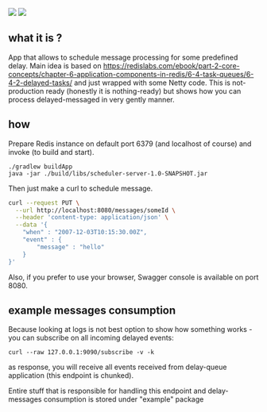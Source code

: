 [![](https://img.shields.io/badge/unicorn-approved-ff69b4.svg)](https://www.youtube.com/watch?v=9auOCbH5Ns4)
![][license img]

## what it is ?
App that allows to schedule message processing for some predefined delay. Main idea is based on https://redislabs.com/ebook/part-2-core-concepts/chapter-6-application-components-in-redis/6-4-task-queues/6-4-2-delayed-tasks/ and just wrapped with some Netty code.
This is not-production ready (honestly it is nothing-ready) but shows how you can process delayed-messaged in very gently manner.

## how
Prepare Redis instance on default port 6379 (and localhost of  course) and invoke (to build and start).
```
./gradlew buildApp
java -jar ./build/libs/scheduler-server-1.0-SNAPSHOT.jar
```

Then just make a curl to schedule message.
```bash
curl --request PUT \
  --url http://localhost:8080/messages/someId \
  --header 'content-type: application/json' \
  --data '{
	"when" : "2007-12-03T10:15:30.00Z",
	"event" : {
		"message" : "hello"
	}
}'
```
Also, if you prefer to use your browser, Swagger console is available on port 8080.

## example messages consumption
Because looking at logs is not best option to show how something works - you can subscribe on all incoming delayed events:
```
curl --raw 127.0.0.1:9090/subscribe -v -k
```
as response, you will receive all events received from delay-queue application (this endpoint is chunked).

Entire stuff that is responsible for handling this endpoint and delay-messages consumption is stored under "example" package

[license img]:https://img.shields.io/badge/License-Apache%202-blue.svg
